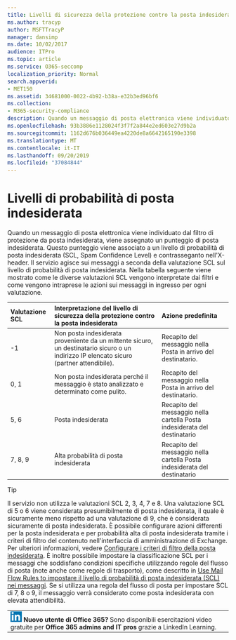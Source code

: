 ```yaml
---
title: Livelli di sicurezza della protezione contro la posta indesiderata
ms.author: tracyp
author: MSFTTracyP
manager: dansimp
ms.date: 10/02/2017
audience: ITPro
ms.topic: article
ms.service: O365-seccomp
localization_priority: Normal
search.appverid:
- MET150
ms.assetid: 34681000-0022-4b92-b38a-e32b3ed96bf6
ms.collection:
- M365-security-compliance
description: Quando un messaggio di posta elettronica viene individuato dal filtro di protezione da posta indesiderata, viene assegnato un punteggio di posta indesiderata. Questo punteggio viene associato a un livello di probabilità di posta indesiderata (SCL, Spam Confidence Level) e contrasseganto nell'X-header. Il servizio agisce sui messaggi a seconda della valutazione SCL sul livello di probabilità di posta indesiderata. Nella tabella seguente viene mostrato come le diverse valutazioni SCL vengono interpretate dai filtri e come vengono intraprese le azioni sui messaggi in ingresso per ogni valutazione.
ms.openlocfilehash: 93b3886e1128024f3f7f2a844e2ed603e27d9b2a
ms.sourcegitcommit: 1162d676b036449ea4220de8a6642165190e3398
ms.translationtype: MT
ms.contentlocale: it-IT
ms.lasthandoff: 09/20/2019
ms.locfileid: "37084844"
---
```

# <a name="spam-confidence-levels"></a>Livelli di probabilità di posta indesiderata

Quando un messaggio di posta elettronica viene individuato dal filtro di protezione da posta indesiderata, viene assegnato un punteggio di posta indesiderata. Questo punteggio viene associato a un livello di probabilità di posta indesiderata (SCL, Spam Confidence Level) e contrasseganto nell'X-header. Il servizio agisce sui messaggi a seconda della valutazione SCL sul livello di probabilità di posta indesiderata. Nella tabella seguente viene mostrato come le diverse valutazioni SCL vengono interpretate dai filtri e come vengono intraprese le azioni sui messaggi in ingresso per ogni valutazione.
  
|**Valutazione SCL**|**Interpretazione del livello di sicurezza della protezione contro la posta indesiderata**|**Azione predefinita**|
|:-----|:-----|:-----|
|-1|Non posta indesiderata proveniente da un mittente sicuro, un destinatario sicuro o un indirizzo IP elencato sicuro (partner attendibile).|Recapito del messaggio nella Posta in arrivo del destinatario.|
|0, 1|Non posta indesiderata perché il messaggio è stato analizzato e determinato come pulito.|Recapito del messaggio nella Posta in arrivo del destinatario.|
|5, 6|Posta indesiderata|Recapito del messaggio nella cartella Posta indesiderata del destinatario|
|7, 8, 9|Alta probabilità di posta indesiderata|Recapito del messaggio nella cartella Posta indesiderata del destinatario|
   
> [!TIP]
> Il servizio non utilizza le valutazioni SCL 2, 3, 4, 7 e 8. Una valutazione SCL di 5 o 6 viene considerata presumibilmente di posta indesiderata, il quale è sicuramente meno rispetto ad una valutazione di 9, che è considerata sicuramente di posta indesiderata. È possibile configurare azioni differenti per la posta indesiderata e per probabilità alta di posta indesiderata tramite i criteri di filtro del contenuto nell'interfaccia di amministrazione di Exchange. Per ulteriori informazioni, vedere [Configurare i criteri di filtro della posta indesiderata](configure-your-spam-filter-policies.md). È inoltre possibile impostare la classificazione SCL per i messaggi che soddisfano condizioni specifiche utilizzando regole del flusso di posta (note anche come regole di trasporto), come descritto in [Use Mail Flow Rules to impostare il livello di probabilità di posta indesiderata (SCL) nei messaggi](use-mail-flow-rules-to-set-the-spam-confidence-level-scl-in-messages.md). Se si utilizza una regola del flusso di posta per impostare SCL di 7, 8 o 9, il messaggio verrà considerato come posta indesiderata con elevata attendibilità. 
  
||
|:-----|
|![Piccola icona per LinkedIn Learning](../media/eac8a413-9498-4220-8544-1e37d1aaea13.png) **Nuovo utente di Office 365?**         Sono disponibili esercitazioni video gratuite per **Office 365 admins and IT pros** grazie a LinkedIn Learning.|
   

